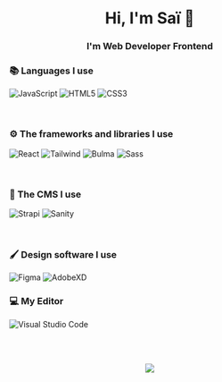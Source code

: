 <h1 align="center">Hi, I'm Saï 👋</h1>
<h3 align="center">I'm Web Developer Frontend</h3>


### 📚 Languages I use

![JavaScript](https://img.shields.io/badge/javascript-%23323330.svg?style=for-the-badge&logo=javascript&logoColor=%23F7DF1E)
![HTML5](https://img.shields.io/badge/html5-%23E34F26.svg?style=for-the-badge&logo=html5&logoColor=white)
![CSS3](https://img.shields.io/badge/css3-%231572B6.svg?style=for-the-badge&logo=css3&logoColor=white)

<br />

### ⚙️ The frameworks and libraries I use

![React](https://img.shields.io/badge/react-%2320232a.svg?style=for-the-badge&logo=react&logoColor=%2361DAFB)
![Tailwind](https://img.shields.io/badge/tailwind-38bdf8?style=for-the-badge&logo=tailwindCSS&logoColor=white)
![Bulma](https://img.shields.io/badge/bulma-00d1b2?style=for-the-badge&logo=bulma&logoColor=white)
![Sass](https://img.shields.io/badge/sass-bf4080?style=for-the-badge&logo=sass&logoColor=white)

<br />

### 📁 The CMS I use

![Strapi](https://img.shields.io/badge/strapi-8c4bff?style=for-the-badge&logo=strapi&logoColor=white)
![Sanity](https://img.shields.io/badge/sanity-f03e2f?style=for-the-badge&logo=Sanity&logoColor=white)

<br />

### 🖌 Design software I use

![Figma](https://img.shields.io/badge/figma-2c2c2c?style=for-the-badge&logo=figma&logoColor=white)
![AdobeXD](https://img.shields.io/badge/adobexd-450135?style=for-the-badge&logo=adobexd&logoColor=white)

### 💻 My Editor

![Visual Studio Code](https://img.shields.io/badge/Visual%20Studio%20Code-0078d7.svg?style=for-the-badge&logo=visual-studio-code&logoColor=white)

<br /><br />

<p style="text-align:center;"><img src="https://github-readme-stats.vercel.app/api?username=Saipatate&show_icons=true&theme=radical&count_private=true"></p>
